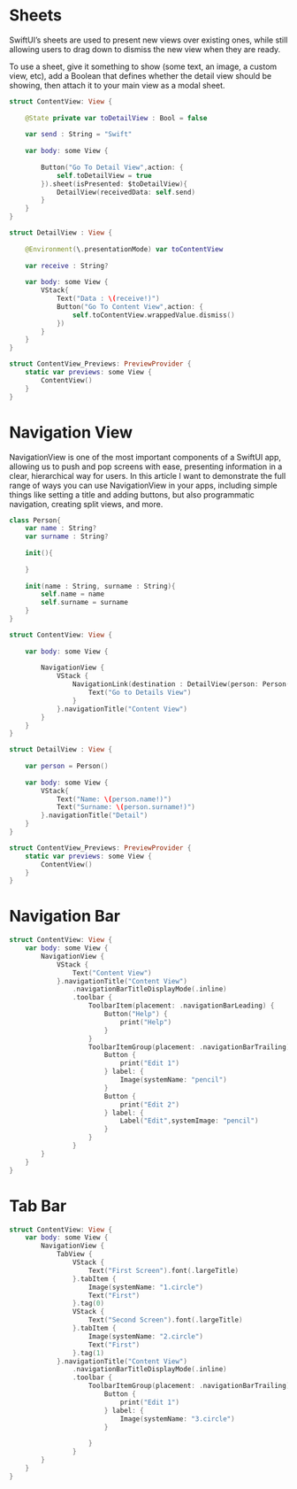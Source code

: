 # Sheets
SwiftUI’s sheets are used to present new views over existing ones, while still allowing users to drag down to dismiss the new view when they are ready.

To use a sheet, give it something to show (some text, an image, a custom view, etc), add a Boolean that defines whether the detail view should be showing, then attach it to your main view as a modal sheet.

```swift
struct ContentView: View {
    
    @State private var toDetailView : Bool = false
    
    var send : String = "Swift"
    
    var body: some View {
    
        Button("Go To Detail View",action: {
            self.toDetailView = true
        }).sheet(isPresented: $toDetailView){
            DetailView(receivedData: self.send)
        }
    }
}

struct DetailView : View {
    
    @Environment(\.presentationMode) var toContentView
    
    var receive : String?
    
    var body: some View {
        VStack{
            Text("Data : \(receive!)")
            Button("Go To Content View",action: {
                self.toContentView.wrappedValue.dismiss()
            })
        }
    }
}

struct ContentView_Previews: PreviewProvider {
    static var previews: some View {
        ContentView()
    }
}
```

# Navigation View
NavigationView is one of the most important components of a SwiftUI app, allowing us to push and pop screens with ease, presenting information in a clear, hierarchical way for users. In this article I want to demonstrate the full range of ways you can use NavigationView in your apps, including simple things like setting a title and adding buttons, but also programmatic navigation, creating split views, and more.

```swift
class Person{
    var name : String?
    var surname : String?
    
    init(){
        
    }
    
    init(name : String, surname : String){
        self.name = name
        self.surname = surname
    }
}

struct ContentView: View {
            
    var body: some View {
    
        NavigationView {
            VStack {
                NavigationLink(destination : DetailView(person: Person(name: "James", surname: "Cook"))){
                    Text("Go to Details View")
                }
            }.navigationTitle("Content View")
        }
    }
}

struct DetailView : View {
        
    var person = Person()
    
    var body: some View {
        VStack{
            Text("Name: \(person.name!)")
            Text("Surname: \(person.surname!)")
        }.navigationTitle("Detail")
    }
}

struct ContentView_Previews: PreviewProvider {
    static var previews: some View {
        ContentView()
    }
}
```

# Navigation Bar

```swift
struct ContentView: View {            
    var body: some View {
        NavigationView {
            VStack {
                Text("Content View")
            }.navigationTitle("Content View")
                .navigationBarTitleDisplayMode(.inline)
                .toolbar {
                    ToolbarItem(placement: .navigationBarLeading) {
                        Button("Help") {
                            print("Help")
                        }
                    }
                    ToolbarItemGroup(placement: .navigationBarTrailing) {
                        Button {
                            print("Edit 1")
                        } label: {
                            Image(systemName: "pencil")
                        }
                        Button {
                            print("Edit 2")
                        } label: {
                            Label("Edit",systemImage: "pencil")
                        }
                    }
                }        
        }
    }
}
```

# Tab Bar
```swift
struct ContentView: View {            
    var body: some View {    
        NavigationView {
            TabView {
                VStack {
                    Text("First Screen").font(.largeTitle)
                }.tabItem {
                    Image(systemName: "1.circle")
                    Text("First")
                }.tag(0)
                VStack {
                    Text("Second Screen").font(.largeTitle)
                }.tabItem {
                    Image(systemName: "2.circle")
                    Text("First")
                }.tag(1)
            }.navigationTitle("Content View")
                .navigationBarTitleDisplayMode(.inline)
                .toolbar {
                    ToolbarItemGroup(placement: .navigationBarTrailing) {
                        Button {
                            print("Edit 1")
                        } label: {
                            Image(systemName: "3.circle")
                        }
                                            
                    }
                }
        }
    }
}
```
